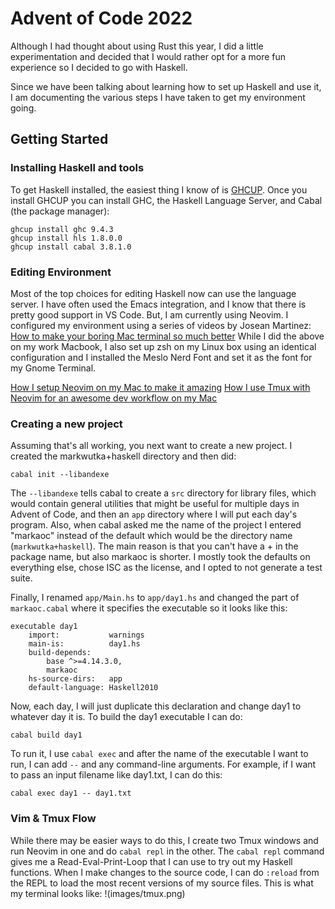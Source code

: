 # Advent of Code 2022

Although I had thought about using Rust this year, I did a little
experimentation and decided that I would rather opt for a more
fun experience so I decided to go with Haskell.

Since we have been talking about learning how to set up Haskell
and use it, I am documenting the various steps I have taken to get
my environment going.

## Getting Started

### Installing Haskell and tools

To get Haskell installed, the easiest thing I know of is
[GHCUP](https://www.haskell.org/ghcup/). Once you install GHCUP
you can install GHC, the Haskell Language Server, and Cabal (the
package manager):

```
ghcup install ghc 9.4.3
ghcup install hls 1.8.0.0
ghcup install cabal 3.8.1.0
```

### Editing Environment

Most of the top choices for editing Haskell now can use the language
server. I have often used the Emacs integration, and I know that
there is pretty good support in VS Code. But, I am currently using
Neovim. I configured my environment using a series of videos by
Josean Martinez:
[How to make your boring Mac terminal so much better](https://www.youtube.com/watch?v=CF1tMjvHDRA)
While I did the above on my work Macbook, I also set up zsh on my Linux box using an identical configuration
and I installed the Meslo Nerd Font and set it as the font for my Gnome Terminal.

[How I setup Neovim on my Mac to make it amazing](https://www.youtube.com/watch?v=vdn_pKJUda8)
[How I use Tmux with Neovim for an awesome dev workflow on my Mac](https://www.youtube.com/watch?v=U-omALWIBos)

### Creating a new project

Assuming that's all working, you next want to create a new project. I
created the markwutka+haskell directory and then did:

```
cabal init --libandexe
```

The `--libandexe` tells cabal to create a `src` directory for library
files, which would contain general utilities that might be useful
for multiple days in Advent of Code, and then an `app` directory
where I will put each day's program. Also, when cabal asked me the
name of the project I entered "markaoc" instead of the default
which would be the directory name (`markwutka+haskell`). The main reason
is that you can't have a + in the package name, but also markaoc is
shorter. I mostly took the defaults on everything else, chose ISC as
the license, and I opted to not generate a test suite.

Finally, I renamed `app/Main.hs` to `app/day1.hs` and changed the part of
`markaoc.cabal` where it specifies the executable so it looks like this:

```
executable day1
    import:           warnings
    main-is:          day1.hs
    build-depends:
        base ^>=4.14.3.0,
        markaoc
    hs-source-dirs:   app
    default-language: Haskell2010
```

Now, each day, I will just duplicate this declaration and change day1 to
whatever day it is. To build the day1 executable I can do:

```
cabal build day1
```

To run it, I use `cabal exec` and after the name of the executable I
want to run, I can add `--` and any command-line arguments. For example,
if I want to pass an input filename like day1.txt, I can do this:

```
cabal exec day1 -- day1.txt
```

### Vim & Tmux Flow

While there may be easier ways to do this, I create two Tmux windows and run Neovim in one and do `cabal repl` in the
other. The `cabal repl` command gives me a Read-Eval-Print-Loop that I can use to try out my Haskell functions.
When I make changes to the source code, I can do `:reload` from the REPL to load the most recent versions of my
source files. This is what my terminal looks like:
!(images/tmux.png)
